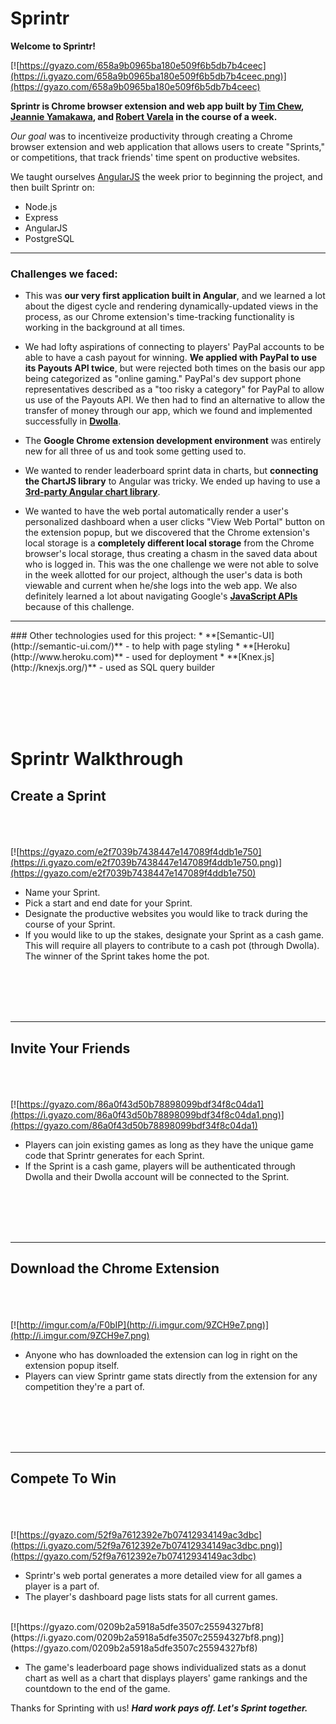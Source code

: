 # Sprintr

**Welcome to Sprintr!**

[![https://gyazo.com/658a9b0965ba180e509f6b5db7b4ceec](https://i.gyazo.com/658a9b0965ba180e509f6b5db7b4ceec.png)](https://gyazo.com/658a9b0965ba180e509f6b5db7b4ceec)

**Sprintr is Chrome browser extension and web app built by [Tim Chew](http://www.github.com/timothyrchew),  [Jeannie Yamakawa](http://www.github.com/JeannieYamakawa), and [Robert Varela](http://www.github.com/rvarela11) in the course of a week.**

*Our goal* was to incentiveize productivity through creating a Chrome browser extension and web application that allows users to create "Sprints," or competitions, that track friends' time spent on productive websites. 

We taught ourselves [AngularJS](https://angularjs.org/) the week prior to beginning the project, and then built Sprintr on:
* Node.js
* Express
* AngularJS
* PostgreSQL
<hr>

### Challenges we faced:

* This was **our very first application built in Angular**, and we learned a lot about the digest cycle and rendering dynamically-updated views in the process, as our Chrome extension's time-tracking functionality is working in the background at all times.

* We had lofty aspirations of connecting to players' PayPal accounts to be able to have a cash payout for winning. **We applied with PayPal to use its Payouts API twice**, but were rejected both times on the basis our app being categorized as "online gaming." PayPal's dev support phone representatives described as a "too risky a category" for PayPal to allow us use of the Payouts API. We then had to find an alternative to allow the transfer of money through our app, which we found and implemented successfully in **[Dwolla](https://developers.dwolla.com/)**.

* The **Google Chrome extension development environment** was entirely new for all three of us and took some getting used to.

* We wanted to render leaderboard sprint data in charts, but **connecting the ChartJS library** to Angular was tricky. We ended up having to use a **[3rd-party Angular chart library](https://jtblin.github.io/angular-chart.js/)**.

* We wanted to have the web portal automatically render a user's personalized dashboard when a user clicks "View Web Portal" button on the extension popup, but we discovered that the Chrome extension's local storage is a **completely different local storage** from the Chrome browser's local storage, thus creating a chasm in the saved data about who is logged in. This was the one challenge we were not able to solve in the week allotted for our project, although the user's data is both viewable and current when he/she logs into the web app. We also definitely learned a lot about navigating Google's **[JavaScript APIs](https://developer.chrome.com/extensions/api_index)** because of this challenge.
<hr>
### Other technologies used for this project:
* **[Semantic-UI](http://semantic-ui.com/)** - to help with page styling
* **[Heroku](http://www.heroku.com)** - used for deployment
* **[Knex.js](http://knexjs.org/)** - used as SQL query builder


<br><br>
<br>
<br>

# Sprintr Walkthrough

##  Create a Sprint 
<br><br>
<br>
[![https://gyazo.com/e2f7039b7438447e147089f4ddb1e750](https://i.gyazo.com/e2f7039b7438447e147089f4ddb1e750.png)](https://gyazo.com/e2f7039b7438447e147089f4ddb1e750)


* Name your Sprint.
* Pick a start and end date for your Sprint. 
* Designate the productive websites you would like to track during the course of your Sprint. 
* If you would like to up the stakes, designate your Sprint as a cash game. This will require all players to contribute to a cash pot (through Dwolla). The winner of the Sprint takes home the pot.

<br><br><br><br>
<hr>

##  Invite Your Friends
<br><br>
<br>
[![https://gyazo.com/86a0f43d50b78898099bdf34f8c04da1](https://i.gyazo.com/86a0f43d50b78898099bdf34f8c04da1.png)](https://gyazo.com/86a0f43d50b78898099bdf34f8c04da1)

* Players can join existing games as long as they have the unique game code that Sprintr generates for each Sprint. 
* If the Sprint is a cash game, players will be authenticated through Dwolla and their Dwolla account will be connected to the Sprint.

<br><br><br><br>
<hr>

##  Download the Chrome Extension
<br><br>
<br>
[![http://imgur.com/a/F0bIP](http://i.imgur.com/9ZCH9e7.png)](http://i.imgur.com/9ZCH9e7.png)

* Anyone who has downloaded the extension can log in right on the extension popup itself.
* Players can view Sprintr game stats directly from the extension for any competition they're a part of. 


<br><br><br><br>
<hr>

##  Compete To Win
<br><br>
<br>
[![https://gyazo.com/52f9a7612392e7b07412934149ac3dbc](https://i.gyazo.com/52f9a7612392e7b07412934149ac3dbc.png)](https://gyazo.com/52f9a7612392e7b07412934149ac3dbc)

* Sprintr's web portal generates a more detailed view for all games a player is a part of.
* The player's dashboard page lists stats for all current games.
<br>
[![https://gyazo.com/0209b2a5918a5dfe3507c25594327bf8](https://i.gyazo.com/0209b2a5918a5dfe3507c25594327bf8.png)](https://gyazo.com/0209b2a5918a5dfe3507c25594327bf8)

* The game's leaderboard page shows individualized stats as a donut chart as well as a chart that displays players' game rankings and the countdown to the end of the game.


Thanks for Sprinting with us!
<strong>*Hard work pays off. Let's Sprint together.*</strong>
